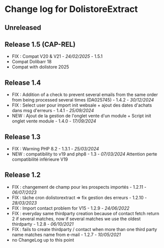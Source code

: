 # Change log for DolistoreExtract

## Unreleased

## Release 1.5 (CAP-REL)

- FIX : Compat V20 & V21 - *24/02/2025* - 1.5.1
- Compat Dolibarr 18
- Compat with dolistore 2025

## Release 1.4
- FIX : Addition of a check to prevent several emails from the same order from being processed several times (DA025745) - 1.4.2 - *30/12/2024*
- FIX : Select user pour import init websale + ajout des dates d'achats dans msg d'erreurs - 1.4.1 - *25/09/2024*
- NEW : Ajout de la gestion de l'onglet vente d'un module + Script init onglet vente module - 1.4.0 - *17/09/2024*

## Release 1.3

- FIX : Warning PHP 8.2 - 1.3.1 - *25/03/2024*
- NEW : compatibility to v19 and php8 - 1.3 - *07/03/2024*
  Attention perte compatibilité inférieure V19

## Release 1.2
- FIX : changement de champ pour les prospects importés - 1.2.11 - *06/07/2023*
- FIX : tâche cron dolistorextract => fix gestion des erreurs - 1.2.10 - *28/03/2023*
- FIX : Import contact problem for V15  - 1.2.9 - *24/06/2022*
- FIX : everyday same thirdparty creation because of contact fetch return 2 if several matches, now if several matches we use the oldest thirdparty - 1.2.8 - *06/10/2021*
- FIX : fails to create thirdparty / contact when more than one third party name matches
  name from e-mail - 1.2.7 - *10/05/2021*
- no ChangeLog up to this point
